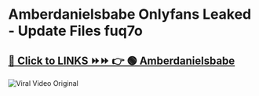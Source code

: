 
 # Amberdanielsbabe Onlyfans Leaked - Update Files fuq7o

## <h2><a href="https://clipsfans.com/Amberdanielsbabe&ref=git">🔗 Click to LINKS ⏩⏩ 👉 🟢 Amberdanielsbabe </a></h2>

<a href="https://clipsfans.com/Amberdanielsbabe&ref=git" rel="nofollow" data-target="animated-image.originalLink"><img src="https://i.ibb.co.com/xMMVF88/686577567.gif" alt="Viral Video Original" style="max-width: 100%; display: inline-block;" data-target="animated-image.originalImage"></a>

